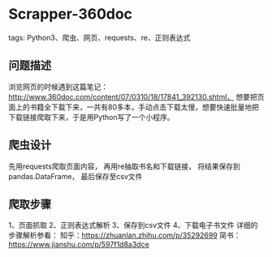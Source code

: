 # Scrapper-360doc
tags:
Python3、爬虫、网页、requests、re、正则表达式

## 问题描述
浏览网页的时候遇到这篇笔记：
http://www.360doc.com/content/07/0310/18/17841_392130.shtml，
想要把页面上的书籍全下载下来，一共有80多本，手动点击下载太慢，想要快速批量地把下载链接爬取下来，于是用Python写了一个小程序。

## 爬虫设计
先用requests爬取页面内容，
再用re抽取书名和下载链接，
将结果保存到pandas.DataFrame，
最后保存至csv文件
## 爬取步骤
1、页面抓取
2、正则表达式解析
3、保存到csv文件
4、下载电子书文件
详细的步骤解析参看：
知乎：https://zhuanlan.zhihu.com/p/35292699
简书：https://www.jianshu.com/p/597f1d8a3dce
